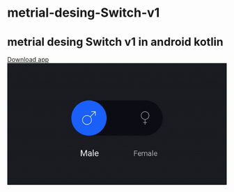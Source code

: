 # metrial-desing-Switch-v1
<h1 style="font-size:25px">metrial desing Switch v1 in android kotlin</h1>
<a href="app.apk">Download app</a>
<img src="demo001.gif" loading="lazy">
